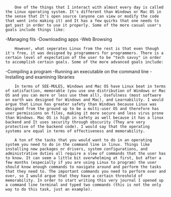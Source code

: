         One of the things that I interact with almost every day is called the Linux operating system. It's different than Windows or Mac OS in the sense that It's open source (anyone can view or modify the code that went into making it) and It has a few quirks that one needs to get past in order to use it properly. Some of the more casual user's goals include things like:

-Managing fils
-Downloading apps
-Web Browsing

        However, what seperates Linux from the rest is that even though it's free, it was designed by programmers for programmers. There is a certain level of expectation of the user to be "tech savvy" in order to accomplish certain goals. Some of the more advanced goals include:

-Compiling a program
-Running an executable on the command line
-Installing and examining libraries

        In terms of SEE-MULES, Windows and Mac OS have Linux beat in terms of satisfaction, memorable (you use one distribution of Windows or Mac OS and you can more or less use them all), Usefulness (most software on earth was designed for Windows and Mac), and Learnability. I would argue that Linux has greater safety than Windows because Linux was designed from the ground up to be a multi-user OS and therefore has user permissions on files, making it more secure and less virus prone than Windows. Mac OS is high in safety as well because it has a linux backend and It uses security through obscurity (They are very protective of the backend code). I would say that the operating systems are equal in terms of effectiveness and memorability.

        A ton of the tasks that you would want to do in an operating system you need to do in the command line in linux. Things like installing new packages or drivers, system configurations, and administrative duties all require a slew of commands that the user has to know. It can seem a little bit overwhelming at first, but after a few months (especially if you are using Linux to program) the user should know enough commands to navigate around and perform the tasks that they need to. The important commands you need to perform over and over, so I would argue that they have a certain threshold of memorability. In order to start writing this very journal I opened up a command line terminal and typed two commands (this is not the only way to do this task, just an example).
